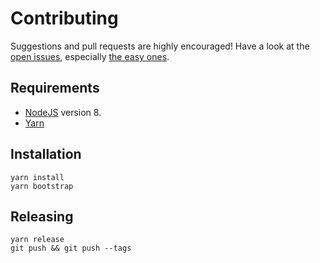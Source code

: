 # Contributing

Suggestions and pull requests are highly encouraged! Have a look at the [open issues](https://github.com/critocrito/build-chores/issues?q=is%3Aissue+is%3Aopen+label%3A%22help+wanted%22+sort%3Areactions-%2B1-desc), especially [the easy ones](https://github.com/critocrito/build-chores/issues?q=is%3Aissue+is%3Aopen+label%3A%22good+first+issue%22+sort%3Areactions-%2B1-desc).

## Requirements

- [NodeJS](https://nodejs.org/en/) version 8.
- [Yarn](https://yarnpkg.com/en/)

## Installation

```
yarn install
yarn bootstrap
```

## Releasing

```
yarn release
git push && git push --tags
```
